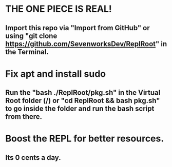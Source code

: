 # THE ONE PIECE IS REAL!  
## Import this repo via "Import from GitHub" or using "git clone https://github.com/SevenworksDev/ReplRoot" in the Terminal.  
  
# Fix apt and install sudo  
## Run the "bash ./ReplRoot/pkg.sh" in the Virtual Root folder (/) or "cd ReplRoot && bash pkg.sh" to go inside the folder and run the bash script from there.  

# Boost the REPL for better resources.  
## Its 0 cents a day.  
